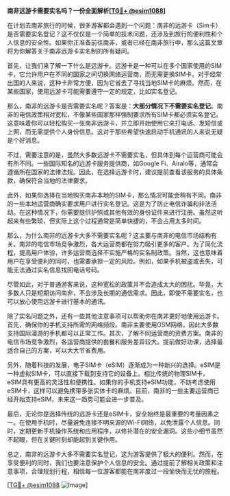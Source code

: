 **南非远游卡需要实名吗？一份全面解析[[TG💪+ @esim1088](https://t.me/s/esim1088)]**

在计划去南非旅行的时候，很多游客都会遇到一个问题：南非的远游卡（Sim卡）是否需要实名登记？这不仅仅是一个简单的技术问题，还涉及到旅行的便利性和个人信息的安全性。如果你正准备前往南非，或者已经在南非旅行中，那么这篇文章将为你解答关于南非远游卡实名制的所有疑问。

首先，让我们来了解一下什么是远游卡。远游卡是一种可以在多个国家使用的SIM卡，它允许用户在不同的国家之间切换网络运营商，而无需更换SIM卡。对于经常出国的人来说，这种卡非常方便，因为它省去了寻找当地SIM卡的麻烦。然而，在某些国家，使用远游卡可能需要遵守一定的规定，比如实名登记。

那么，南非的远游卡是否需要实名呢？答案是：**大部分情况下不需要实名登记**。南非的电信政策相对宽松，不像某些国家那样强制要求所有SIM卡都必须实名登记。这意味着你可以轻松购买一张南非远游卡，并立即开始使用它来打电话、发短信或上网，而无需提供个人身份信息。这对于那些希望快速启动手机通讯的人来说无疑是个好消息。

不过，需要注意的是，虽然大多数远游卡不需要实名，但具体到每个运营商可能会有所不同。一些国际知名的远游卡服务提供商，如Google Fi、Airalo等，通常会遵循所在国家的法律法规。因此，在选择远游卡时，建议提前查看该服务的具体条款，确保符合当地的法律要求。

此外，如果你选择在当地购买南非本地的SIM卡，那么情况可能会稍有不同。南非的一些本地运营商确实要求用户进行实名登记。这是为了防止电信诈骗和非法活动。在这种情况下，你需要提供护照或其他有效的身份证件来进行注册。虽然这听起来有些繁琐，但实际上这个过程通常是简单快捷的，不会占用太多时间。

那么，为什么南非的远游卡大多不需要实名呢？这主要与南非的电信市场结构有关。南非的电信市场竞争激烈，各大运营商都在努力吸引更多的客户。为了简化流程，提高用户体验，许多运营商选择不实施严格的实名制政策。当然，这也意味着用户在享受便利的同时，也需要承担一定的风险。例如，如果手机被盗或丢失，可能无法通过实名信息找回电话号码。

尽管如此，对于普通游客来说，这种宽松的政策并不会造成太大的困扰。毕竟，大多数人只是短期访问南非，不会涉及长期的通信需求。因此，即使不需要实名，也可以放心使用远游卡进行基本的通讯。

除了实名问题之外，还有一些其他注意事项可以帮助你在南非更好地使用远游卡。首先，确保你的手机支持所需的网络频段。南非主要使用GSM网络，因此大多数支持国际漫游的手机都可以正常工作。其次，了解不同运营商的资费方案。南非的电信市场竞争激烈，各运营商提供的套餐和服务差异较大。提前做好功课，选择最适合自己的方案，可以大大节省费用。

另外，随着科技的发展，电子SIM卡（eSIM）逐渐成为一种新兴的选择。eSIM是一种虚拟SIM卡，可以直接下载到支持它的设备上。相比传统的物理SIM卡，eSIM具有更高的灵活性和便携性。如果你的手机支持eSIM功能，不妨考虑使用eSIM卡，这样可以避免携带多张实体卡的麻烦。目前，南非的一些主要运营商已经开始支持eSIM，未来这一趋势可能会进一步普及。

最后，无论你是选择传统的远游卡还是eSIM卡，安全始终是最重要的考量因素之一。在使用手机时，尽量避免连接不明来源的Wi-Fi网络，以免泄露个人信息。同时，定期更新手机操作系统和应用程序，以修补潜在的安全漏洞。这些小细节虽然不起眼，但在关键时刻却能起到关键作用。

总之，南非的远游卡大多不需要实名登记，这为游客提供了极大的便利。然而，在享受便利的同时，我们也要注意保护个人信息的安全。通过提前了解相关政策和注意事项，合理规划行程，相信每一位游客都能在南非度过一段愉快而无忧的旅程。

[[TG💪+ @esim1088](https://t.me/s/esim1088) ![Image](https://i.postimg.cc/4NQfJmqS/Snipaste-2025-05-13-00-14-12.png)]